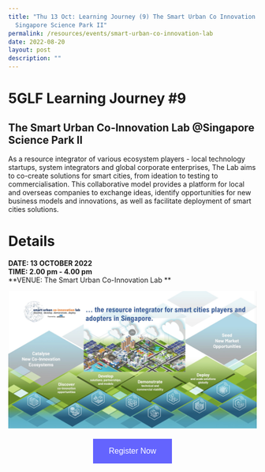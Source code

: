```yaml
---
title: "Thu 13 Oct: Learning Journey (9) The Smart Urban Co Innovation Lab @
  Singapore Science Park II"
permalink: /resources/events/smart-urban-co-innovation-lab
date: 2022-08-20
layout: post
description: ""
---
```

# 5GLF Learning Journey #9

## The Smart Urban Co-Innovation Lab @Singapore Science Park II 

As a resource integrator of various ecosystem players - local technology startups, system integrators and global corporate enterprises, The Lab aims to co-create solutions for smart cities, from ideation to testing to commercialisation.  This collaborative model provides a platform for local and overseas companies to exchange ideas, identify opportunities for new business models and innovations, as well as facilitate deployment of smart cities solutions. 

# Details
**DATE: 13 OCTOBER 2022** <br> 
**TIME: 2.00 pm - 4.00 pm** <br> 
**VENUE: The Smart Urban Co-Innovation Lab ** 

![SMARTLab](/images/events/5GLF/SMARTLab.jpg)


<style>
#register {
  background-color: #0000ff;
  border: none;
  color: white;
  padding: 16px 32px;
  text-align: center;
  font-size: 16px;
  margin: 4px 2px;
  opacity: 0.6;
  transition: 0.3s;
  display: inline-block;
  text-decoration: none;
  cursor: pointer;
}
</style>

<center><a href="https://form.gov.sg/628f22d33778d80011a07cc6 " target="_blank"><button id="register" class="btn">Register Now</button></a></center>

